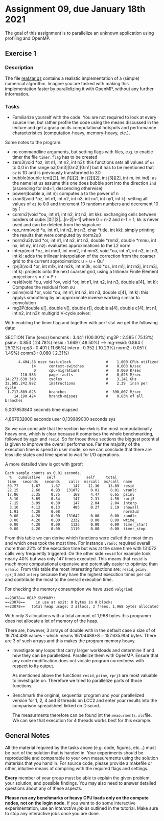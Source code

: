 # Assignment 09, due January 18th 2021

The goal of this assignment is to parallelize an unknown application using profiling and OpenMP.

## Exercise 1

### Description

The file [real.tar.gz](real.tar.gz) contains a realistic implementation of a (simple) numerical algorithm. Imagine you are tasked with making this implementation faster by parallelizing it with OpenMP, without any further information.

### Tasks

- Familiarize yourself with the code. You are not required to look at every source line, but rather profile the code using the means discussed in the lecture and get a grasp on its computational hotspots and performance characteristics (computation-heavy, memory-heavy, etc.).

Some notes to the program:
* no commandline arguments, but setting flags with files, e.g. to enable timer the file `timer.flag` has to be created
* zero3(void *oz, int n1, int n2, int n3): this functions sets all values of `oz` to 0.0 in the range oz[0:n3][0:n2][0:n1]
  but it has to be mentioned that `oz` is 1D and is previously transformed to 3D
* bubble(double ten[][2], int j1[][2], int j2[][2], int j3[][2], int m, int ind): as the name let us assume this one does bubble sort into the direction `ind` (ascending for ind=1, descending otherwise)
* power(double a, int n): computes a to the power of n
* zran3(void *oz, int n1, int n2, int n3, int nx1, int ny1, int k): setting all values of `oz` to 0.0 and increment 10 random numbers and decrement 10 by 1
* comm3(void *ou, int n1, int n2, int n3, int kk): exchanging cells between borders of cube: |0|1|2|...|n-2|n-1| where 0 = n-2 and n-1 = 1; kk is never used and can be deleted from the signature
* rep_nrm(void *u, int n1, int n2, int n3, char *title, int kk): simply printing the results that were computed by norm2u3
* norm2u3(void *or, int n1, int n2, int n3, double *rnm2, double *rnmu, int nx, int ny, int nz): evaluates approximations to the L2 norm
* interp(void *oz, int mm1, int mm2, int mm3, void *ou, int n1, int n2, int n3, int k): adds the trilinear interpolation of the correction from the coarser grid to the current approximation:  u = u + Qu'
* rprj3(void *or, int m1k, int m2k, int m3k, void *os, int m1j, int m2j, int m3j, int k): projects onto the next coarser grid, using a trilinear Finite Element projection:  s = r' = P r
* resid(void *ou, void *ov, void *or, int n1, int n2, int n3, double a[4], int k): Computes the residual from ou
* psinv(void *or, void *ou, int n1, int n2, int n3, double c[4], int k): this applys smoothing by an approximate inverse working similar to convolution
* mg3P(double u[], double v[], double r[], double a[4], double c[4], int n1, int n2, int n3): multigrid V-cycle solver: 


With enabling the timer.flag and together with perf stat we get the following data:

SECTION   Time (secs)
benchmk :    3.441  (100.00%)
mg3P    :    2.585  ( 75.13%)
psinv   :    0.853  ( 24.78%)
resid   :    1.669  ( 48.50%)
--> mg-resid:    0.864  ( 25.12%)
rprj3   :    0.401  ( 11.66%)
interp  :    0.352  ( 10.23%)
norm2   :    0.051  (  1.49%)
comm3   :    0.080  (  2.31%)

          4.404,56 msec task-clock                #    1,000 CPUs utilized          
                14      context-switches          #    0,003 K/sec                  
                 0      cpu-migrations            #    0,000 K/sec                  
           110.583      page-faults               #    0,025 M/sec                  
    14.273.630.340      cycles                    #    3,241 GHz                    
    32.685.242.882      instructions              #    2,29  insn per cycle         
     1.717.809.025      branches                  #  390,007 M/sec                  
        14.190.424      branch-misses             #    0,83% of all branches 

5,007853840 seconds time elapsed

4,867632000 seconds user
0,139989000 seconds sys

So we can conclude that the section `benchmk` is the most computationally heavy one, which is clear because it comprises the whole benchmarking, followed by `mg3P` and `resid`. So for those three sections the biggest potential is given to improve the overall performance.
Far the majority of the execution time is spend in user mode, so we can conclude that there are less idle states and time spend to wait for I/O operations.

A more detailed view is got with gprof:
```console
Each sample counts as 0.01 seconds.
  %   cumulative   self              self     total           
 time   seconds   seconds    calls  ms/call  ms/call  name    
 39.77      1.67     1.67      147    11.36    13.89  resid
 22.15      2.60     0.93   131072     0.01     0.01  vranlc
 17.86      3.35     0.75      168     4.47     6.65  psinv
  8.10      3.69     0.34      147     2.31     4.50  rprj3
  7.15      3.99     0.30      147     2.04     2.04  interp
  3.10      4.12     0.13      485     0.27     2.19  showall
  1.91      4.20     0.08                             norm2u3
  0.00      4.20     0.00   131642     0.00     0.00  randlc
  0.00      4.20     0.00     2332     0.00     0.00  wtime_
  0.00      4.20     0.00     1123     0.00     0.00  timer_start
  0.00      4.20     0.00     1119     0.00     0.00  timer_stop
```

From this table we can derive which functions were called the most times and which ones took the most time.
For instance `vranlc` required overall more than 22% of the execution time but was at the same time with 131072 calls
very frequently triggered. On the other side `resid` for example took nearly 40% but was only 147 times executed. 
This means that `resid` is much more computational expensive and potentially easier to optimize than `vranlc`. 
From this table the most interesting functions are: `resid`, `psinv`, `rprj3` and `interp` because they have the highest 
execution times per call and contribute the most to the overall execution time.    


For checking the memory consumption we have used `valgrind`:
```console
==23078== HEAP SUMMARY:
==23078==     in use at exit: 0 bytes in 0 blocks
==23078==   total heap usage: 3 allocs, 3 frees, 1,968 bytes allocated
````

With only 3 allocations with a total amount of 1,968 bytes this programm does not allocate a lot of memory of the heap.

There are, however, 3 arrays of double with in the default case a size of of 19.704.488 values - which means 19704488*8 = 157.635.904 bytes.
There are 3 of such arrays and this makes the program memory heavy.


- Investigate any loops that carry larger workloads and determine if and how they can be parallelized. Parallelize them with OpenMP. Ensure that any code modification does not violate program correctness with respect to its output.

  As mentioned above the functions `resid`, `psinv`, `rprj3` are most valuable to investigate on. Therefore we tried to parallelize parts of those functions.



- Benchmark the original, sequential program and your parallelized version for 1, 2, 4 and 8 threads on LCC2 and enter your results into the comparison spreadsheet linked on Discord..

  The measurments therefore can be found int the `measurments.xls`file. 
  We can see that execution for 4 threads works best for this example. 

## General Notes

All the material required by the tasks above (e.g. code, figures, etc...) must be part of the solution that is handed in. Your experiments should be reproducible and comparable to your own measurements using the solution materials that you hand in. For source code, please provide a makefile or other, intuitive means of compiling with the required flags and settings.

**Every** member of your group must be able to explain the given problem, your solution, and possible findings. You may also need to answer detailed questions about any of these aspects.

**Please run any benchmarks or heavy CPU loads only on the compute nodes, not on the login node.**
If you want to do some interactive experimentation, use an *interactive job* as outlined in the tutorial. Make sure to stop any interactive jobs once you are done.
